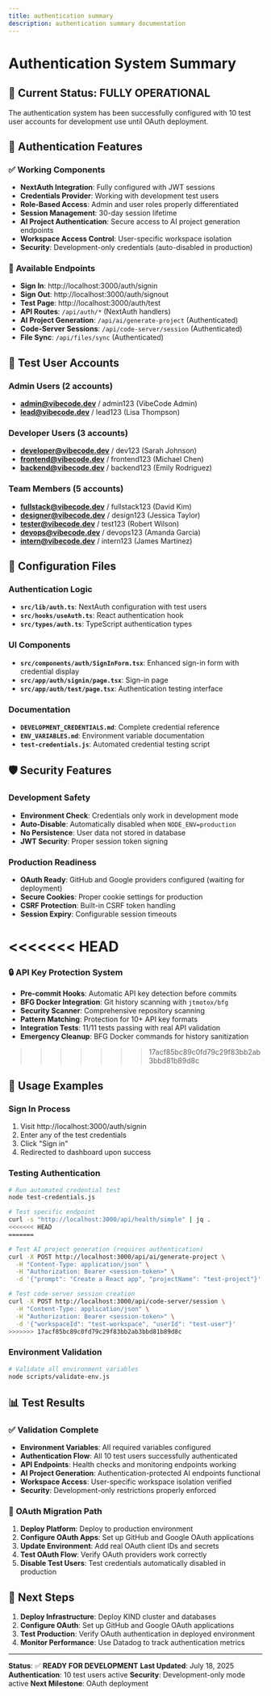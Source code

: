 ```yaml
---
title: authentication summary
description: authentication summary documentation
---
```


# Authentication System Summary

## 🎯 Current Status: **FULLY OPERATIONAL**

The authentication system has been successfully configured with 10 test user accounts for development use until OAuth deployment.

## 🔐 Authentication Features

### ✅ **Working Components**
- **NextAuth Integration**: Fully configured with JWT sessions
- **Credentials Provider**: Working with development test users
- **Role-Based Access**: Admin and user roles properly differentiated
- **Session Management**: 30-day session lifetime
- **AI Project Authentication**: Secure access to AI project generation endpoints
- **Workspace Access Control**: User-specific workspace isolation
- **Security**: Development-only credentials (auto-disabled in production)

### 📱 **Available Endpoints**
- **Sign In**: http://localhost:3000/auth/signin
- **Sign Out**: http://localhost:3000/auth/signout
- **Test Page**: http://localhost:3000/auth/test
- **API Routes**: `/api/auth/*` (NextAuth handlers)
- **AI Project Generation**: `/api/ai/generate-project` (Authenticated)
- **Code-Server Sessions**: `/api/code-server/session` (Authenticated)
- **File Sync**: `/api/files/sync` (Authenticated)

## 👥 **Test User Accounts**

### Admin Users (2 accounts)
- **admin@vibecode.dev** / admin123 (VibeCode Admin)
- **lead@vibecode.dev** / lead123 (Lisa Thompson)

### Developer Users (3 accounts)
- **developer@vibecode.dev** / dev123 (Sarah Johnson)
- **frontend@vibecode.dev** / frontend123 (Michael Chen)
- **backend@vibecode.dev** / backend123 (Emily Rodriguez)

### Team Members (5 accounts)
- **fullstack@vibecode.dev** / fullstack123 (David Kim)
- **designer@vibecode.dev** / design123 (Jessica Taylor)
- **tester@vibecode.dev** / test123 (Robert Wilson)
- **devops@vibecode.dev** / devops123 (Amanda Garcia)
- **intern@vibecode.dev** / intern123 (James Martinez)

## 🔧 **Configuration Files**

### Authentication Logic
- **`src/lib/auth.ts`**: NextAuth configuration with test users
- **`src/hooks/useAuth.ts`**: React authentication hook
- **`src/types/auth.ts`**: TypeScript authentication types

### UI Components
- **`src/components/auth/SignInForm.tsx`**: Enhanced sign-in form with credential display
- **`src/app/auth/signin/page.tsx`**: Sign-in page
- **`src/app/auth/test/page.tsx`**: Authentication testing interface

### Documentation
- **`DEVELOPMENT_CREDENTIALS.md`**: Complete credential reference
- **`ENV_VARIABLES.md`**: Environment variable documentation
- **`test-credentials.js`**: Automated credential testing script

## 🛡️ **Security Features**

### Development Safety
- **Environment Check**: Credentials only work in development mode
- **Auto-Disable**: Automatically disabled when `NODE_ENV=production`
- **No Persistence**: User data not stored in database
- **JWT Security**: Proper session token signing

### Production Readiness
- **OAuth Ready**: GitHub and Google providers configured (waiting for deployment)
- **Secure Cookies**: Proper cookie settings for production
- **CSRF Protection**: Built-in CSRF token handling
- **Session Expiry**: Configurable session timeouts

<<<<<<< HEAD
=======
### 🔒 API Key Protection System
- **Pre-commit Hooks**: Automatic API key detection before commits
- **BFG Docker Integration**: Git history scanning with `jtmotox/bfg`
- **Security Scanner**: Comprehensive repository scanning
- **Pattern Matching**: Protection for 10+ API key formats
- **Integration Tests**: 11/11 tests passing with real API validation
- **Emergency Cleanup**: BFG Docker commands for history sanitization

>>>>>>> 17acf85bc89c0fd79c29f83bb2ab3bbd81b89d8c
## 🚀 **Usage Examples**

### Sign In Process
1. Visit http://localhost:3000/auth/signin
2. Enter any of the test credentials
3. Click "Sign in"
4. Redirected to dashboard upon success

### Testing Authentication
```bash
# Run automated credential test
node test-credentials.js

# Test specific endpoint
curl -s "http://localhost:3000/api/health/simple" | jq .
<<<<<<< HEAD
=======

# Test AI project generation (requires authentication)
curl -X POST http://localhost:3000/api/ai/generate-project \
  -H "Content-Type: application/json" \
  -H "Authorization: Bearer <session-token>" \
  -d '{"prompt": "Create a React app", "projectName": "test-project"}'

# Test code-server session creation
curl -X POST http://localhost:3000/api/code-server/session \
  -H "Content-Type: application/json" \
  -H "Authorization: Bearer <session-token>" \
  -d '{"workspaceId": "test-workspace", "userId": "test-user"}'
>>>>>>> 17acf85bc89c0fd79c29f83bb2ab3bbd81b89d8c
```

### Environment Validation
```bash
# Validate all environment variables
node scripts/validate-env.js
```

## 📊 **Test Results**

### ✅ **Validation Complete**
- **Environment Variables**: All required variables configured
- **Authentication Flow**: All 10 test users successfully authenticated
- **API Endpoints**: Health checks and monitoring endpoints working
- **AI Project Generation**: Authentication-protected AI endpoints functional
- **Workspace Access**: User-specific workspace isolation verified
- **Security**: Development-only restrictions properly enforced

### 🔄 **OAuth Migration Path**
1. **Deploy Platform**: Deploy to production environment
2. **Configure OAuth Apps**: Set up GitHub and Google OAuth applications
3. **Update Environment**: Add real OAuth client IDs and secrets
4. **Test OAuth Flow**: Verify OAuth providers work correctly
5. **Disable Test Users**: Test credentials automatically disabled in production

## 🎯 **Next Steps**

1. **Deploy Infrastructure**: Deploy KIND cluster and databases
2. **Configure OAuth**: Set up GitHub and Google OAuth applications
3. **Test Production**: Verify OAuth authentication in deployed environment
4. **Monitor Performance**: Use Datadog to track authentication metrics

---

**Status**: ✅ **READY FOR DEVELOPMENT**
**Last Updated**: July 18, 2025
**Authentication**: 10 test users active
**Security**: Development-only mode active
**Next Milestone**: OAuth deployment
